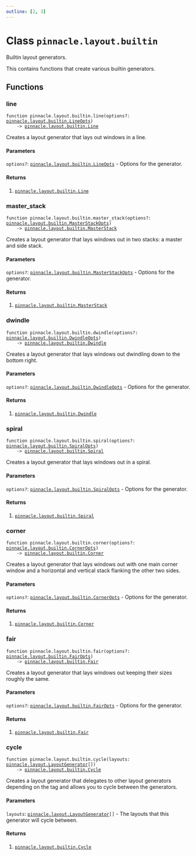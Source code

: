 ```yaml
---
outline: [2, 3]
---
```


# Class `pinnacle.layout.builtin`


Builtin layout generators.

This contains functions that create various builtin generators.



## Functions

### <Badge type="function" text="function" /> line

<div class="language-lua"><pre><code>function pinnacle.layout.builtin.line(options?: <a href="/lua-reference/0.1.0-alpha.2/classes/pinnacle.layout.builtin.LineOpts">pinnacle.layout.builtin.LineOpts</a>)
    -> <a href="/lua-reference/0.1.0-alpha.2/classes/pinnacle.layout.builtin.Line">pinnacle.layout.builtin.Line</a></code></pre></div>

Creates a layout generator that lays out windows in a line.



#### Parameters

`options?`: <code><a href="/lua-reference/0.1.0-alpha.2/classes/pinnacle.layout.builtin.LineOpts">pinnacle.layout.builtin.LineOpts</a></code> - Options for the generator.



#### Returns

1. <code><a href="/lua-reference/0.1.0-alpha.2/classes/pinnacle.layout.builtin.Line">pinnacle.layout.builtin.Line</a></code>




### <Badge type="function" text="function" /> master_stack

<div class="language-lua"><pre><code>function pinnacle.layout.builtin.master_stack(options?: <a href="/lua-reference/0.1.0-alpha.2/classes/pinnacle.layout.builtin.MasterStackOpts">pinnacle.layout.builtin.MasterStackOpts</a>)
    -> <a href="/lua-reference/0.1.0-alpha.2/classes/pinnacle.layout.builtin.MasterStack">pinnacle.layout.builtin.MasterStack</a></code></pre></div>

Creates a layout generator that lays windows out in two stacks: a master and side stack.


#### Parameters

`options?`: <code><a href="/lua-reference/0.1.0-alpha.2/classes/pinnacle.layout.builtin.MasterStackOpts">pinnacle.layout.builtin.MasterStackOpts</a></code> - Options for the generator.



#### Returns

1. <code><a href="/lua-reference/0.1.0-alpha.2/classes/pinnacle.layout.builtin.MasterStack">pinnacle.layout.builtin.MasterStack</a></code>




### <Badge type="function" text="function" /> dwindle

<div class="language-lua"><pre><code>function pinnacle.layout.builtin.dwindle(options?: <a href="/lua-reference/0.1.0-alpha.2/classes/pinnacle.layout.builtin.DwindleOpts">pinnacle.layout.builtin.DwindleOpts</a>)
    -> <a href="/lua-reference/0.1.0-alpha.2/classes/pinnacle.layout.builtin.Dwindle">pinnacle.layout.builtin.Dwindle</a></code></pre></div>

Creates a layout generator that lays windows out dwindling down to the bottom right.



#### Parameters

`options?`: <code><a href="/lua-reference/0.1.0-alpha.2/classes/pinnacle.layout.builtin.DwindleOpts">pinnacle.layout.builtin.DwindleOpts</a></code> - Options for the generator.



#### Returns

1. <code><a href="/lua-reference/0.1.0-alpha.2/classes/pinnacle.layout.builtin.Dwindle">pinnacle.layout.builtin.Dwindle</a></code>




### <Badge type="function" text="function" /> spiral

<div class="language-lua"><pre><code>function pinnacle.layout.builtin.spiral(options?: <a href="/lua-reference/0.1.0-alpha.2/classes/pinnacle.layout.builtin.SpiralOpts">pinnacle.layout.builtin.SpiralOpts</a>)
    -> <a href="/lua-reference/0.1.0-alpha.2/classes/pinnacle.layout.builtin.Spiral">pinnacle.layout.builtin.Spiral</a></code></pre></div>

Creates a layout generator that lays windows out in a spiral.



#### Parameters

`options?`: <code><a href="/lua-reference/0.1.0-alpha.2/classes/pinnacle.layout.builtin.SpiralOpts">pinnacle.layout.builtin.SpiralOpts</a></code> - Options for the generator.



#### Returns

1. <code><a href="/lua-reference/0.1.0-alpha.2/classes/pinnacle.layout.builtin.Spiral">pinnacle.layout.builtin.Spiral</a></code>




### <Badge type="function" text="function" /> corner

<div class="language-lua"><pre><code>function pinnacle.layout.builtin.corner(options?: <a href="/lua-reference/0.1.0-alpha.2/classes/pinnacle.layout.builtin.CornerOpts">pinnacle.layout.builtin.CornerOpts</a>)
    -> <a href="/lua-reference/0.1.0-alpha.2/classes/pinnacle.layout.builtin.Corner">pinnacle.layout.builtin.Corner</a></code></pre></div>

Creates a layout generator that lays windows out with one main corner window and
a horizontal and vertical stack flanking the other two sides.



#### Parameters

`options?`: <code><a href="/lua-reference/0.1.0-alpha.2/classes/pinnacle.layout.builtin.CornerOpts">pinnacle.layout.builtin.CornerOpts</a></code> - Options for the generator.



#### Returns

1. <code><a href="/lua-reference/0.1.0-alpha.2/classes/pinnacle.layout.builtin.Corner">pinnacle.layout.builtin.Corner</a></code>




### <Badge type="function" text="function" /> fair

<div class="language-lua"><pre><code>function pinnacle.layout.builtin.fair(options?: <a href="/lua-reference/0.1.0-alpha.2/classes/pinnacle.layout.builtin.FairOpts">pinnacle.layout.builtin.FairOpts</a>)
    -> <a href="/lua-reference/0.1.0-alpha.2/classes/pinnacle.layout.builtin.Fair">pinnacle.layout.builtin.Fair</a></code></pre></div>

Creates a layout generator that lays windows out keeping their sizes roughly the same.



#### Parameters

`options?`: <code><a href="/lua-reference/0.1.0-alpha.2/classes/pinnacle.layout.builtin.FairOpts">pinnacle.layout.builtin.FairOpts</a></code> - Options for the generator.



#### Returns

1. <code><a href="/lua-reference/0.1.0-alpha.2/classes/pinnacle.layout.builtin.Fair">pinnacle.layout.builtin.Fair</a></code>




### <Badge type="function" text="function" /> cycle

<div class="language-lua"><pre><code>function pinnacle.layout.builtin.cycle(layouts: <a href="/lua-reference/0.1.0-alpha.2/classes/pinnacle.layout.LayoutGenerator">pinnacle.layout.LayoutGenerator</a>[])
    -> <a href="/lua-reference/0.1.0-alpha.2/classes/pinnacle.layout.builtin.Cycle">pinnacle.layout.builtin.Cycle</a></code></pre></div>

Creates a layout generator that delegates to other layout generators depending on the tag
and allows you to cycle between the generators.



#### Parameters

`layouts`: <code><a href="/lua-reference/0.1.0-alpha.2/classes/pinnacle.layout.LayoutGenerator">pinnacle.layout.LayoutGenerator</a>[]</code> - The layouts that this generator will cycle between.



#### Returns

1. <code><a href="/lua-reference/0.1.0-alpha.2/classes/pinnacle.layout.builtin.Cycle">pinnacle.layout.builtin.Cycle</a></code>



